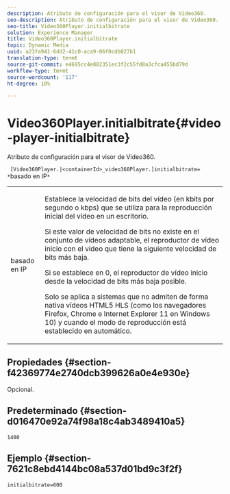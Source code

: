 ```yaml
---
description: Atributo de configuración para el visor de Video360.
seo-description: Atributo de configuración para el visor de Video360.
seo-title: Video360Player.initialbitrate
solution: Experience Manager
title: Video360Player.initialbitrate
topic: Dynamic Media
uuid: a23fa941-6dd2-41c0-aca9-06f0cdb027b1
translation-type: tm+mt
source-git-commit: e4695cc4e882351ec3f2c55fd8a3cfca455bd79d
workflow-type: tm+mt
source-wordcount: '117'
ht-degree: 10%

---
```



# Video360Player.initialbitrate{#video-player-initialbitrate}

Atributo de configuración para el visor de Video360.

` [Video360Player.|<containerId>_video360Player.]initialbitrate= *`basado en IP`*`

<table id="table_C616483932C2482CA9794DDD7313FD7C"> 
 <tbody> 
  <tr> 
   <td colname="col1"> <p> <span class="codeph"> basado en IP</span> </p> </td> 
   <td colname="col2"> <p> Establece la velocidad de bits del vídeo (en kbits por segundo o kbps) que se utiliza para la reproducción inicial del vídeo en un escritorio. </p> <p>Si este valor de velocidad de bits no existe en el conjunto de vídeos adaptable, el reproductor de vídeo inicio con el vídeo que tiene la siguiente velocidad de bits más baja. </p> <p>Si se establece en <span class="codeph"> 0</span>, el reproductor de vídeo inicio desde la velocidad de bits más baja posible. </p> <p>Solo se aplica a sistemas que no admiten de forma nativa vídeos HTML5 HLS (como los navegadores Firefox, Chrome e Internet Explorer 11 en Windows 10) y cuando el modo de reproducción está establecido en automático. </p> </td> 
  </tr> 
 </tbody> 
</table>

## Propiedades {#section-f42369774e2740dcb399626a0e4e930e}

Opcional.

## Predeterminado {#section-d016470e92a74f98a18c4ab3489410a5}

`1400`

## Ejemplo {#section-7621c8ebd4144bc08a537d01bd9c3f2f}

```
initialbitrate=600
```


